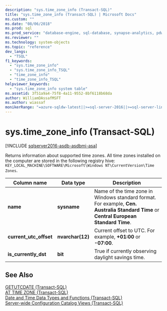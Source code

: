 ```yaml
---
description: "sys.time_zone_info (Transact-SQL)"
title: "sys.time_zone_info (Transact-SQL) | Microsoft Docs"
ms.custom: ""
ms.date: "08/06/2018"
ms.prod: sql
ms.prod_service: "database-engine, sql-database, synapse-analytics, pdw"
ms.reviewer: ""
ms.technology: system-objects
ms.topic: "reference"
dev_langs: 
  - "TSQL"
f1_keywords: 
  - "sys.time_zone_info"
  - "sys.time_zone_info_TSQL"
  - "time_zone_info"
  - "time_zone_info_TSQL"
helpviewer_keywords: 
  - "sys.time_zone_info system table"
ms.assetid: 3f51a9a4-75f8-4a11-9552-8bf6118b68da
author: WilliamDAssafMSFT
ms.author: wiassaf
monikerRange: "=azure-sqldw-latest||>=sql-server-2016||>=sql-server-linux-2017||=azuresqldb-mi-current"
---
```

# sys.time_zone_info (Transact-SQL)
[!INCLUDE [sqlserver2016-asdb-asdbmi-asa](../../includes/applies-to-version/sqlserver2016-asdb-asdbmi-asa.md)]

  Returns information about supported time zones. All time zones installed on the computer are stored in the following registry hive:  
`KEY_LOCAL_MACHINE\SOFTWARE\Microsoft\Windows NT\CurrentVersion\Time Zones`.  
  
|Column name|Data type|Description|  
|-----------------|---------------|-----------------|  
|**name**|**sysname**|Name of the time zone in Windows standard format. For example, **Cen. Australia Standard Time** or **Central European Standard Time**.|  
|**current_utc_offset**|**nvarchar(12)**|Current offset to UTC. For example, **+01:00** or **-07:00**.|  
|**is_currently_dst**|**bit**|True if currently observing daylight savings time.|  
  
## See Also  
 [GETUTCDATE &#40;Transact-SQL&#41;](../../t-sql/functions/getutcdate-transact-sql.md)   
 [AT TIME ZONE &#40;Transact-SQL&#41;](../../t-sql/queries/at-time-zone-transact-sql.md)   
 [Date and Time Data Types and Functions &#40;Transact-SQL&#41;](../../t-sql/functions/date-and-time-data-types-and-functions-transact-sql.md)   
 [Server-wide Configuration Catalog Views &#40;Transact-SQL&#41;](../../relational-databases/system-catalog-views/server-wide-configuration-catalog-views-transact-sql.md)  
